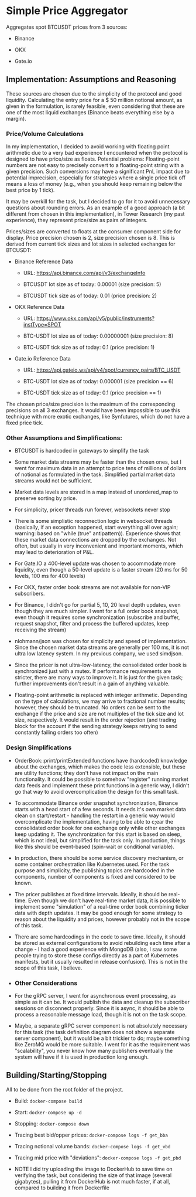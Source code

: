 # Simple Price Aggregator



Aggregates spot BTCUSDT prices from 3 sources:

- Binance

- OKX

- Gate.io

## Implementation: Assumptions and Reasoning

These sources are chosen due to the simplicity of the protocol and good liquidity. Calculating the entry price for a $ 50 million notional amount, as given in the formulation, is rarely feasible, even considering that these are one of the most liquid exchanges (Binance beats everything else by a margin).

### Price/Volume Calculations

In my implementation, I decided to avoid working with floating point arithmetic due to a very bad experience I encountered when the protocol is designed to have price/size as floats. Potential problems: Floating-point numbers are not easy to precisely convert to a floating-point string with a given precision. Such conversions may have a significant PnL impact due to potential imprecision, especially for strategies where a single price tick off means a loss of money (e.g., when you should keep remaining below the best price by 1 tick).



It may be overkill for the task, but I decided to go for it to avoid unnecessary questions about rounding errors. As an example of a good approach (a bit different from chosen in this implementation), in Tower Research (my past experience), they represent price/size as pairs of integers.



Prices/sizes are converted to floats at the consumer component side for display. Price precision chosen is 2, size precision chosen is 8. This is derived from current tick sizes and lot sizes in selected exchanges for BTCUSDT:

- Binance Reference Data

  - URL: https://api.binance.com/api/v3/exchangeInfo

  - BTCUSDT lot size as of today: 0.00001  (size precision: 5)

  - BTCUSDT tick size as of today: 0.01    (price precision: 2)

- OKX Reference Data

  - URL: https://www.okx.com/api/v5/public/instruments?instType=SPOT

  - BTC-USDT lot size as of today: 0.00000001 (size precision: 8)

  - BTC-USDT tick size as of today: 0.1       (price precision: 1)

- Gate.io Reference Data

  - URL: https://api.gateio.ws/api/v4/spot/currency_pairs/BTC_USDT

  - BTC-USDT lot size as of today: 0.000001 (size precision == 6)

  - BTC-USDT tick size as of today: 0.1     (price precision == 1)



The chosen price/size precision is the maximum of the corresponding precisions on all 3 exchanges. It would have been impossible to use this technique with more exotic exchanges, like Synfutures, which do not have a fixed price tick.



### Other Assumptions and Simplifications:

- BTCUSDT is hardcoded in gateways to simplify the task

- Some market data streams may be faster than the chosen ones, but I went for maximum data in an attempt to price tens of millions of dollars of notional as formulated in the task. Simplified partial market data streams would not be sufficient.

- Market data levels are stored in a map instead of unordered_map to preserve sorting by price.

- For simplicity, pricer threads run forever, websockets never stop

- There is some simplistic reconnection logic in websocket threads (basically, if an exception happened, start everything all over again; warning: based on "while (true" antipattern)). Experience shows that these market data connections are dropped by the exchanges. Not often, but usually in very inconvenient and important moments, which may lead to deterioration of P&L.

- For Gate.IO a 400-level update was chosen to accommodate more liquidity, even though a 50-level update is a faster stream (20 ms for 50 levels, 100 ms for 400 levels) 

- For OKX, faster order book streams are not available for non-VIP subscribers.

- For Binance, I didn't go for partial 5, 10, 20 level depth updates, even though they are much simpler. I went for a full order book snapshot, even though it requires some synchronization (subscribe and buffer, request snapshot, filter and process the buffered updates, keep receiving the stream)

- nlohmann/json was chosen for simplicity and speed of implementation. Since the chosen market data streams are generally per 100 ms, it is not ultra low latency system. In my previous company, we used simdjson.

- Since the pricer is not ultra-low-latency, the consolidated order book is synchronized just with a mutex. If performance requirements are stricter, there are many ways to improve it. It is just for the given task; further improvements don't result in a gain of anything valuable.

- Floating-point arithmetic is replaced with integer arithmetic. Depending on the type of calculations, we may arrive to fractional number results; however, they should be truncated. No orders can be sent to the exchange if the price and size are not multiples of the tick size and lot size, respectively. It would result in the order rejection (and trading block for the account if the sending strategy keeps retrying to send constantly failing orders too often)

### Design Simplifications

- OrderBook::print/printExtended functions have (hardcoded) knowledge about the exchanges, which makes the code less extensible, but these are utility functions; they don't have not impact on the main functionality. It could be possible to somehow "register" running market data feeds and implement these print functions in a generic way, I didn't go that way to avoid overcomplication the design for this small task.

- To accommodate Binance order snapshot synchronization, Binance starts with a head start of a few seconds. It needs it's own market data clean on start/restart - handling the restart in a generic way would overcomplicate the implementation, having to be able to c;ear the consolidated order book for one exchange only while other exchanges keep updating it. The synchronization for this start is based on sleep, which is not ideal, but simplified for the task only. In production, things like this should be event-based (spin-wait or conditional variable).

- In production, there should be some service discovery mechanism, or some container orchestration like Kubernetes used. For the task purpose and simplicity, the publishing topics are hardcoded in the components, number of components is fixed and considered to be known.

- The pricer publishes at fixed time intervals. Ideally, it should be real-time. Even though we don't have real-time market data, it is possible to implement some "simulation" of a real-time order book combining ticker data with depth updates. It may be good enough for some strategy to reason about the liquidity and prices, however probably not in the scope of this task.

- There are some hardcodings in the code to save time. Ideally, it should be stored as external configurations to avoid rebuilding each time after a change - I had a good experience with MongoDB (also, I saw some people trying to store these configs directly as a part of Kubernetes manifests, but it usually resulted in release confusion). This is not in the scope of this task, I believe.

- ### Other Considerations

- For the gRPC server, I went for asynchronous event processing, as simple as it can be. It would publish the data and cleanup the subscriber sessions on disconnect properly. Since it is async, it should be able to process a reasonable message load, though it is not on the task scope.

- Maybe, a separate gRPC server component is not absolutely necessary for this task (the task definition diagram does not show a separate server component), but it would be a bit trickier to do; maybe something like ZeroMQ would be more suitable. I went for it as the requirement was "scalability", you never know how many publishers eventually the system will have if it is used in production long enough.



## Building/Starting/Stopping

All to be done from the root folder of the project.

- Build: `docker-compose build`

- Start: `docker-compose up -d`

- Stopping: `docker-compose down`

- Tracing best bid/opper prices: `docker-compose logs -f get_bba`

- Tracing notional volume bands: `docker-compose logs -f get_vbd`

- Tracing mid price with "deviations": `docker-compose logs -f get_pbd`

- NOTE I did try uploading the image to DockerHub to save time on verifying the task, but considering the size of that image (several gigabytes), pulling it from DockerHub is not much faster, if at all, compared to building it from Dockerfile